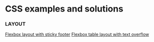 # CSS examples and solutions

### LAYOUT
[Flexbox layout with sticky footer](https://zion86.github.io/CSS-solutions/Layout/Flexbox-layout-with-sticky-footer/index.html)
[Flexbox table layout with text overflow](https://zion86.github.io/CSS-solutions/Layout/Simple-flexbox-table-layout/index.html)
